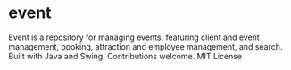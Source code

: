# event
Event is a repository for managing events, featuring client and event management, booking, attraction and employee management, and search. Built with Java and Swing. Contributions welcome. MIT License
